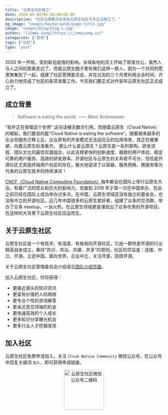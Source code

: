 ```yaml
---
title: "云原生社区成立"
date: 2020-05-08T06:00:00+08:00
description: "社区治理委员会宣布云原生社区今天正式成立了。"
bg_image: "images/backgrounds/page-title.jpg"
image: "images/blog/blog-1.jpg"
author: "[Jimmy Song](https://jimmysong.io)"
categories: ["其他"]
tags: ["社区"]
type: "post"
---
```


2020 年一开局，受到新冠疫情的影响，全球各地的员工开始了居家办公，虽然人与人之间的距离变远了，但是云原生圈子里有我们这样一群人，因为一个共同的愿景聚集到了一起，组建了社区管理委员会，并在过去的三个月里利用业余时间，齐心协力地完成了社区的各项准备工作。今天我们要正式对外宣布云原生社区正式成立了。

## 成立背景

>Software is eating the world. —— Marc Andreessen

“软件正在吞噬这个世界” 这句话被无数次引用，而随着云原生（Cloud Native）的崛起，我们要说的是“Cloud Native is eating the software”。随着越来越多的企业将服务迁移上云，企业原有的开发模式无法适应云的应用场景，其正在被重塑，向着云原生标准看齐。
那么什么是云原生？云原生是一系列架构、研发流程、团队文化的最佳实践组合，以此支撑更快的创新速度、极致的用户体验、稳定可靠的用户服务、高效的研发效率。开源社区与云原生的关系密不可分，恰恰是开源社区尤其是终端用户社区的存在，极大地促进了以容器、服务网格、微服务等为代表的云原生技术的持续演进！

[CNCF（Cloud Native Computing Foundation）](https://cncf.io)每年都会在国际上举行云原生大会，有着广泛的受众和巨大的影响力。但直到 2018 年才第一次在中国举办，在此之前已经在国际上成功举办过多次。在中国，云原生领域还没有独立的基金会，也没有中立的开源社区。近几年中国很多的云原生爱好者，组建了众多的交流群、举办了众多 meetup，一派火热，在云原生领域更是涌现出了众多优秀的开源项目，在这样的大背景下云原生社区应运而生。

## 关于云原生社区

云原生社区是一个有技术、有温度、有格局的开源社区。它由一群热爱开源的行业精英自发成立，秉持“共识、共治、共建、共享”的原则。社区的宗旨是：连接、中立、开源。立足中国，面向世界，企业中立，关注开源，回馈开源。

关于云原生社区管理委员会介绍请见[团队介绍页面](https://cloudnative.to/team/)。

加入云原生社区，你将获得：
- 更接近源头的知识资讯
- 更富有价值的人际网络
- 更专业个性的咨询解答
- 更亲近意见领袖的机会
- 更快速高效的个人成长
- 更多知识分享曝光机会
- 更多行业人才挖掘发现 

## 加入社区

云原生社区免费申请加入，关注 `Cloud Native Community` 微信公众号，在公众号中回复关键词 `加入`，即可获得申请链接。

<p align="center">
  <img src="/contact/qrcode.jpg" tile="云原生社区微信公众号二维码" alt="云原生社区微信公众号二维码" width="128px">
</p>